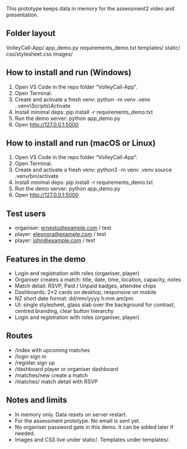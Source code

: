 This prototype keeps data in memory for the assessment2 video and presentation.

Folder layout
-------------
VolleyCall-App/
  app_demo.py
  requirements_demo.txt
  templates/
  static/
    css/stylesheet.css
    images/

How to install and run (Windows)
--------------------------------
1) Open VS Code in the repo folder “VolleyCall-App”.
2) Open Terminal.
3) Create and activate a fresh venv:
   python -m venv .venv
   .\.venv\Scripts\Activate
4) Install minimal deps:
   pip install -r requirements_demo.txt
5) Run the demo server:
   python app_demo.py
6) Open http://127.0.0.1:5000

How to install and run (macOS or Linux)
---------------------------------------
1) Open VS Code in the repo folder “VolleyCall-App”.
2) Open Terminal.
3) Create and activate a fresh venv:
   python3 -m venv .venv
   source .venv/bin/activate
4) Install minimal deps:
   pip install -r requirements_demo.txt
5) Run the demo server:
   python app_demo.py
6) Open http://127.0.0.1:5000

Test users
----------
- organiser: ernesto@example.com / test
- player:    eleonora@example.com / test
- player:    john@example.com / test

Features in the demo
--------------------
- Login and registration with roles (organiser, player)
- Organiser creates a match: title, date, time, location, capacity, notes
- Match detail: RSVP, Paid / Unpaid badges, attendee chips
- Dashboards: 2×2 cards on desktop, responsive on mobile
- NZ short date format: dd/mm/yyyy h:mm am/pm
- UI: single stylesheet, glass slab over the background for contrast, centred branding, clear button hierarchy
- Login and registration with roles (organiser, player)

Routes
------
- /index          with upcoming matches
- /login          sign in
- /register       sign up
- /dashboard      player or organiser dashboard
- /matches/new    create a match
- /matches/<id>   match detail with RSVP

Notes and limits
----------------
- In memory only. Data resets on server restart.
- For the assessment prototype. No email is sent yet.
- No organiser password gate in this demo. It can be added later if needed.
- Images and CSS live under static/. Templates under templates/.
